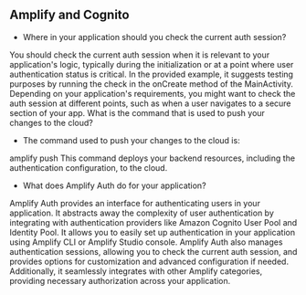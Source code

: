 ## Amplify and Cognito 

- Where in your application should you check the current auth session?

You should check the current auth session when it is relevant to your application's logic, typically during the initialization or at a point where user authentication status is critical. In the provided example, it suggests testing purposes by running the check in the onCreate method of the MainActivity. Depending on your application's requirements, you might want to check the auth session at different points, such as when a user navigates to a secure section of your app.
What is the command that is used to push your changes to the cloud?

- The command used to push your changes to the cloud is:

amplify push
This command deploys your backend resources, including the authentication configuration, to the cloud.

- What does Amplify Auth do for your application?

Amplify Auth provides an interface for authenticating users in your application. It abstracts away the complexity of user authentication by integrating with authentication providers like Amazon Cognito User Pool and Identity Pool. It allows you to easily set up authentication in your application using Amplify CLI or Amplify Studio console. Amplify Auth also manages authentication sessions, allowing you to check the current auth session, and provides options for customization and advanced configuration if needed. Additionally, it seamlessly integrates with other Amplify categories, providing necessary authorization across your application.